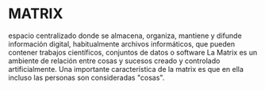 # MATRIX
espacio centralizado donde se almacena, organiza, mantiene y difunde información digital, habitualmente archivos informáticos, que pueden contener trabajos científicos, conjuntos de datos o software
La Matrix es un ambiente de relación entre cosas y sucesos creado y controlado artificialmente. Una importante característica de la matrix es que en ella incluso las personas son consideradas "cosas".
